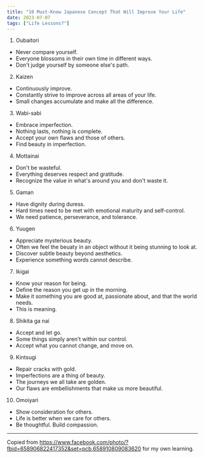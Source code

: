 ```yaml
---
title: "10 Must-Know Japanese Concept That Will Improve Your Life"
date: 2023-07-07
tags: ["Life Lessons?"]
---
```


1. Oubaitori
- Never compare yourself.
- Everyone blossoms in their own time in different ways.
- Don't judge yourself by someone else's path.

2. Kaizen
- Continuously improve.
- Constantly strive to improve across all areas of your life.
- Small changes accumulate and make all the difference.

3. Wabi-sabi
- Embrace imperfection.
- Nothing lasts, nothing is complete.
- Accept your own flaws and those of others.
- Find beauty in imperfection.

4. Mottainai
- Don't be wasteful.
- Everything deserves respect and gratitude.
- Recognize the value in what's around you and don't waste it.

5. Gaman
- Have dignity during duress.
- Hard times need to be met with emotional maturity and self-control.
- We need patience, perseverance, and tolerance.

6. Yuugen
- Appreciate mysterious beauty.
- Often we feel the beuaty in an object without it being stunning to look at.
- Discover subtle beauty beyond aesthetics.
- Experience something words cannot describe.

7. Ikigai
- Know your reason for being.
- Define the reason you get up in the morning.
- Make it something you are good at, passionate about, and that the world needs.
- This is meaning.

8. Shikita ga nai
- Accept and let go.
- Some things simply aren't within our control.
- Accept what you cannot change, and move on.

9. Kintsugi
- Repair cracks with gold.
- Imperfections are a thing of beauty.
- The journeys we all take are golden.
- Our flaws are embellishments that make us more beautiful.

10. Omoiyari
- Show consideration for others.
- Life is better when we care for others.
- Be thoughtful. Build compassion.

---

Copied from https://www.facebook.com/photo/?fbid=658906822417352&set=pcb.658910809083620 for my own learning.